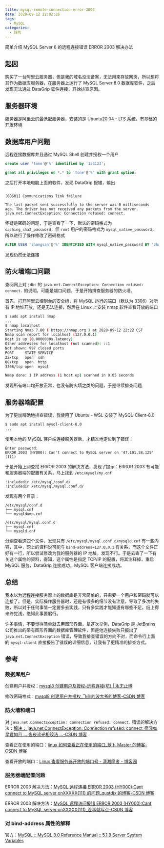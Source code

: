 ```yaml
---
title: mysql-remote-connection-error-2003
date: 2020-09-12 22:02:26
tags:
  - MySQL
categories:
  - 踩坑
---
```


简单介绍 MySQL Server 8 的远程连接错误 ERROR 2003 解决办法

<!--more-->

## 起因

购买了一台阿里云服务器，但是我的域名没法备案，无法用来存放网页，所以想将其作为数据库服务器，在服务器上运行了 MySQL Server 8.0 数据库软件，之后发现无法通过 DataGrip 软件连接，开始排查原因。

## 服务器环境

服务器是阿里云的最低配服务器，安装的是 Ubuntu20.04 - LTS 系统，有基础的开发环境

## 数据库用户问题

远程连接数据库并且通过 MySQL Shell 创建并授权一个用户

```SQL
create user 'tone'@'%' identified by '123123';

grant all privileges on *.* to 'tone'@'%' with grant option;
```

之后打开本地电脑上面的软件，发现 DataGrip 报错，输出

```Plain Text

[08S01] Communications link failure

The last packet sent successfully to the server was 0 milliseconds ago. The driver has not received any packets from the server.
java.net.ConnectException: Connection refused: connect.
```

怀疑是密码的问题，于是查看了一下，默认的密码格式为 `caching_sha2_password`，但 `root` 用户的密码格式为 `mysql_native_password`，所以进行了操作修改了密码格式

```SQL
ALTER USER 'zhangsan'@'%' IDENTIFIED WITH mysql_native_password BY 'zhangsan111';
```

发现仍然无法连接

## 防火墙端口问题

查阅网上对 `jdbc` 的 `java.net.ConnectException: Connection refused: connect.` 的说明，可能是端口问题，于是开始排查服务器的防火墙。

首先，打开阿里云控制台的安全组，将 MySQL 运行的端口（默认为 3306）对所有 IP 地址开放，还是无法连接，然后在 Linux 上安装 nmap 软件查看开放的端口

```bash
$ sudo apt install nmap
...
$ nmap localhost
Starting Nmap 7.80 ( https://nmap.org ) at 2020-09-12 22:22 CST
Nmap scan report for localhost (127.0.0.1)
Host is up (0.0000030s latency).
Other addresses for localhost (not scanned): ::1
Not shown: 997 closed ports
PORT     STATE SERVICE
22/tcp   open  ssh
80/tcp   open  http
3306/tcp open  mysql

Nmap done: 1 IP address (1 host up) scanned in 0.05 seconds
```

发现所有端口均开放正常，也没有防火墙之类的问题，于是继续排查问题

## 服务器端配置

为了更加精确地排查错误，我使用了 Ubuntu - WSL 安装了 MySQL-Client-8.0

```bash
$ sudo apt install mysql-client-8.0
...
```

使用本地的 MySQL 客户端连接服务器后，才精准地定位到了错误：

```Plain Text
Enter password:
ERROR 2003 (HY000): Can't connect to MySQL server on '47.101.58.125' (111)
```

于是开始上网查找 ERROR 2003 的解决方法，发现了提示：ERROR 2003 有可能和服务器端的配置有关系，马上找到 `/etc/mysql/my.cnf`

```Plain Text
!includedir /etc/mysql/conf.d/
!includedir /etc/mysql/mysql.conf.d/
```

发现有两个目录：

```Plain Text
/etc/mysql/conf.d
├── mysql.cnf
└── mysqldump.cnf

/etc/mysql/mysql.conf.d
├── mysql.cnf
└── mysqld.cnf
```

分别查看这四个文件，发现只有 `/etc/mysql/mysql.conf.d/mysqld.cnf` 有一些内容，其中，网上的资料说可能与 `bind-address=127.0.0.1` 有关系，而这个文件正好有一行，所以尝试修改为我的服务器的 IP 地址，发现不行。于是去查了一下有关这个属性的资料，得知，这个属性是指定 TCP/IP 的配置，将其注释掉，重启 MySQL 服务，DataGrip 连接成功，MySQL 客户端连接成功。

## 总结

我本以为远程连接服务器上的数据库是非常简单的，只需要一个用户和密码就可以连接了。但是，实际操作服务器时，还是有很多的细节没有注意，导致了多次的失败，所以对于任何事情一定要多去实践，只有多实践才能知道有哪些不足。纸上得来终觉浅，绝知此事要躬行。

许多事情，不要觉得简单就去用图形界面，拿这次举例，DataGrip 是 JetBrains 公司推出的带有图形界面的数据库管理软件，但是他连接失败只报出了 `java.net.ConnectException` 错误，导致我排查错误的方向不对，而命令行上面的 `mysql-client` 直接报告了错误的详细信息，让我有了更精准的排查方式。

## 参考

### 数据库用户

创建用户并授权：[mysql8 创建用户及授权-远程连接(坑) | 永无止境](http://netsite.win/2018/06/13/mysql/mysql8%E5%88%9B%E5%BB%BA%E7%94%A8%E6%88%B7%E5%8F%8A%E6%8E%88%E6%9D%83-%E8%BF%9C%E7%A8%8B%E8%BF%9E%E6%8E%A5-%E5%9D%91/)

修改密码格式：[mysql8 创建用户并授权\_飞奔的波大爷的博客-CSDN 博客](https://blog.csdn.net/qq_22860341/article/details/85061819)

### 防火墙和端口

对 `java.net.ConnectException: Connection refused: connect.` 错误的解决方法：[解决： java.net.ConnectException: Connection refused: connect\_愿我如星君如月 ... 夜夜流光相皎洁 ...-CSDN 博客](https://blog.csdn.net/u011314442/article/details/80926682)

查看正在使用的端口：[linux 如何查看正在使用的端口\_萝卜 Master 的博客-CSDN 博客](https://blog.csdn.net/q361239731/article/details/53180126)

查看开放的端口：[Linux 查看服务器开放的端口号 - 潇湘隐者 - 博客园](https://www.cnblogs.com/kerrycode/p/5609010.html)

### 服务器端配置问题

ERROR 2003 解决方法：[MySQL 远程连接 ERROR 2003 (HY000):Cant connect to MySQL server onXXXXX(111) 的问题\_qustdjx 的博客-CSDN 博客](https://blog.csdn.net/qustdjx/article/details/26937325)

ERROR 2003 解决方法：[MySQL 远程访问报错 ERROR 2003 (HY000):Cant connect to MySQL server onXXXXX(111)\_没事就写点-CSDN 博客](https://blog.csdn.net/a5nan/article/details/72864249)

### 对 bind-address 属性的解释

官方：[MySQL :: MySQL 8.0 Reference Manual :: 5.1.8 Server System Variables](https://dev.mysql.com/doc/refman/8.0/en/server-system-variables.html#sysvar_tmpdir)
